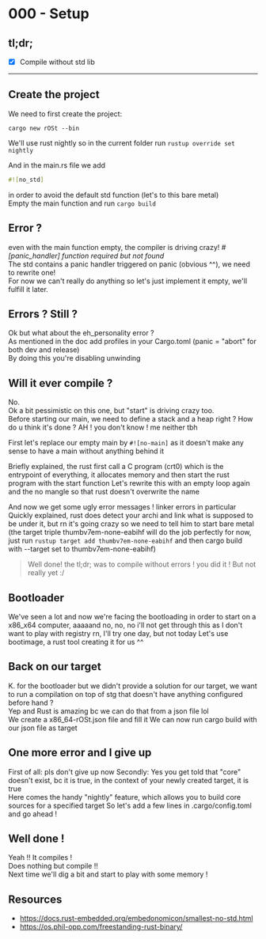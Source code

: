 # 000 - Setup

## tl;dr;

- [x] Compile without std lib  

---

## Create the project

We need to first create the project:

`cargo new rOSt --bin`

We'll use rust nightly so in the current folder run `rustup override set nightly`  

And in the main.rs file we add  

```rust
#![no_std]
```

in order to avoid the default std function (let's to this bare metal)  
Empty the main function and run `cargo build`

## Error ?

even with the main function empty, the compiler is driving crazy! *#[panic_handler] function required but not found*  
The std contains a panic handler triggered on panic (obvious ^^), we need to rewrite one!  
For now we can't really do anything so let's just implement it empty, we'll fulfill it later.  

## Errors ? Still ?

Ok but what about the eh_personality error ?  
As mentioned in the doc add profiles in your Cargo.toml (panic = "abort" for both dev and release)  
By doing this you're disabling unwinding

## Will it ever compile ?

No.  
Ok a bit pessimistic on this one, but "start" is driving crazy too.  
Before starting our main, we need to define a stack and a heap right ? How do u think it's done ? AH ! you don't know ! me neither tbh  

First let's replace our empty main by `#![no-main]` as it doesn't make any sense to have a main without anything behind it

Briefly explained, the rust first call a C program (crt0) which is the entrypoint of everything, it allocates memory and then start the rust program with the start function
Let's rewrite this with an empty loop again and the no mangle so that rust doesn't overwrite the name

And now we get some ugly error messages ! linker errors in particular
Quickly explained, rust does detect your archi and link what is supposed to be under it, but rn it's going crazy so we need to tell him to start bare metal (the target triple thumbv7em-none-eabihf will do the job perfectly for now, just run `rustup target add thumbv7em-none-eabihf` and then cargo build with --target set to thumbv7em-none-eabihf)

> Well done! the tl;dr; was to compile without errors ! you did it !
> But not really yet :/

## Bootloader

We've seen a lot and now we're facing the bootloading in order to start on a x86_x64 computer, aaaaand no, no, no i'll not get through this as I don't want to play with registry rn, I'll try one day, but not today
Let's use bootimage, a rust tool creating it for us ^^

## Back on our target

K. for the bootloader but we didn't provide a solution for our target, we want to run a compilation on top of stg that doesn't have anything configured before hand ?  
Yep and Rust is amazing bc we can do that from a json file lol  
We create a x86_64-rOSt.json file and fill it
We can now run cargo build with our json file as target

## One more error and I give up

First of all: pls don't give up now
Secondly: Yes you get told that "core" doesn't exist, bc it is true, in the context of your newly created target, it is true  
Here comes the handy "nightly" feature, which allows you to build core sources for a specified target
So let's add a few lines in .cargo/config.toml and go ahead !

## Well done !

Yeah !!  It compiles !  
Does nothing but compile !!  
Next time we'll dig a bit and start to play with some memory !  

## Resources

- <https://docs.rust-embedded.org/embedonomicon/smallest-no-std.html>
- <https://os.phil-opp.com/freestanding-rust-binary/>
